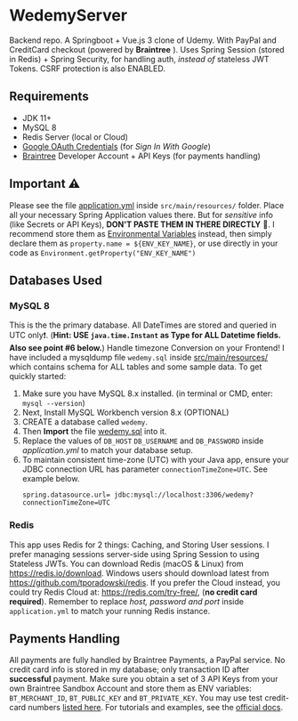 # WedemyServer

Backend repo. A Springboot + Vue.js 3 clone of Udemy. With PayPal and CreditCard checkout (powered by **Braintree** ).
Uses Spring Session (stored in Redis) + Spring Security, for handling auth, _instead of_ stateless JWT Tokens. CSRF
protection is also ENABLED.

## Requirements

- JDK 11+
- MySQL 8
- Redis Server (local or Cloud)
- [Google OAuth Credentials](https://console.developers.google.com/apis/credentials) (for _Sign In With Google_)
- [Braintree](https://developer.paypal.com/braintree/docs) Developer Account + API Keys (for payments handling)

## Important ⚠

Please see the file [application.yml](src/main/resources/application.yml) inside `src/main/resources/`
folder. Place all your necessary Spring Application values there. But for _sensitive_
info (like Secrets or API Keys), **DON'T PASTE THEM IN THERE DIRECTLY** 🚫. I recommend store them
as [Environmental Variables](https://www.baeldung.com/properties-with-spring) instead, then simply declare them
as `property.name = ${ENV_KEY_NAME}`, or use directly in your code as `Environment.getProperty("ENV_KEY_NAME")`

## Databases Used

### MySQL 8

This is the the primary database. All DateTimes are stored and queried in UTC only❗. (**Hint:
USE `java.time.Instant` as Type for ALL Datetime fields. Also see point #6 below.**) Handle timezone Conversion on your
Frontend! I have included a mysqldump file `wedemy.sql` inside [src/main/resources/](src/main/resources) which contains
schema for ALL tables and some sample data. To get quickly started:

1. Make sure you have MySQL 8.x installed. (in terminal or CMD, enter: `mysql --version`)
2. Next, Install MySQL Workbench version 8.x (OPTIONAL)
3. CREATE a database called `wedemy`.
4. Then **Import** the file [wedemy.sql](src/main/resources/wedemy.sql) into it.
5. Replace the values of `DB_HOST` `DB_USERNAME` and `DB_PASSWORD` inside _application.yml_ to match your database
   setup.
6. To maintain consistent time-zone (UTC) with your Java app, ensure your JDBC connection URL has
   parameter `connectionTimeZone=UTC`. See example below.
   ```properties
   spring.datasource.url= jdbc:mysql://localhost:3306/wedemy?connectionTimeZone=UTC
   ```

### Redis

This app uses Redis for 2 things: Caching, and Storing User sessions. I prefer managing sessions server-side using
Spring Session to using Stateless JWTs. You can download Redis (macOS & Linux) from https://redis.io/download. Windows
users should download latest from https://github.com/tporadowski/redis. If you prefer the Cloud instead, you could try
Redis Cloud at: https://redis.com/try-free/, (**no credit card required**). Remember to replace
_host, password and port_  inside `application.yml` to match your running Redis instance.

## Payments Handling

All payments are fully handled by Braintree Payments, a PayPal service. No credit card info is stored in my database;
only transaction ID after **successful** payment. Make sure you obtain a set of 3 API Keys from your own Braintree
Sandbox Account and store them as ENV variables: `BT_MERCHANT_ID`, `BT_PUBLIC_KEY`
and `BT_PRIVATE_KEY`. You may use test credit-card
numbers [listed here](https://developer.paypal.com/braintree/docs/guides/credit-cards/testing-go-live/java). For
tutorials and examples, see the [official docs](https://developer.paypal.com/braintree/docs).
